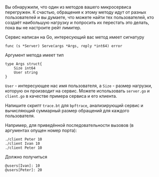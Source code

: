 Вы обнаружили, что один из методов вашего микросервиса перегружен. К счастью, обращения к этому методу идут от разных пользователей и вы думаете, что можете найти тех пользователей, кто создаёт наибольшую нагрузку и попросить их перестать это делать, пока вы не настроите рейт лимитер.

Сервис написан на Go, интересующий вас метод имеет сигнатуру

```
func (s *Server) Serve(args *Args, reply *int64) error
```

Аргумент метода имеет тип
```
type Args struct{
    Size int64
    User string
}
```

`User` - интересующее нас имя пользователя, а `Size` - размер нагрузки, которую он производит на сервис. Можете использовать `server.go` и `client.go` в качестве примера сервиса и его клиента.


Напишите скрипт `trace.bt` для `bpftrace`, анализирующий сервис и вычисляющий суммарный размер обращений для каждого пользователя.


Например, для приведённой последовательности вызовов (в аргументах опущен номер порта):

```
./client Peter 10
./client Ivan 10
./client Peter 10
```

Должно получиться

```
@users[Ivan]: 10
@users[Peter]: 20
```
